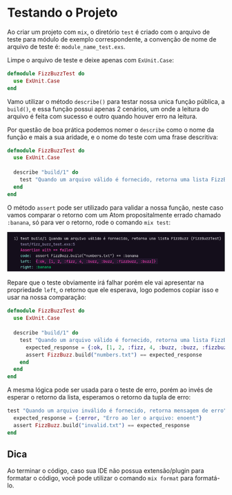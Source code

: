 # Testando o Projeto

Ao criar um projeto com `mix`, o diretório `test` é criado com o arquivo de teste para módulo de exemplo correspondente, a convenção de nome de arquivo de teste é: `module_name_test.exs`.

Limpe o arquivo de teste e deixe apenas com `ExUnit.Case`:

```elixir
defmodule FizzBuzzTest do
  use ExUnit.Case
end
```

Vamo utilizar o método `describe()` para testar nossa unica função pública, a `build()`, e essa função possui apenas 2 cenários, um onde a leitura do arquivo é feita com sucesso e outro quando houver erro na leitura.

Por questão de boa prática podemos nomer o `describe` como o nome da função e mais a sua aridade, e o nome do teste com uma frase descritiva:

```elixir
defmodule FizzBuzzTest do
  use ExUnit.Case

  describe "build/1" do
    test "Quando um arquivo válido é fornecido, retorna uma lista FizzBuzz" do
  end
end
```

O método `assert` pode ser utilizado para validar a nossa função, neste caso vamos comparar o retorno com um Atom propositalmente errado chamado `:banana`, só para ver o retorno, rode o comando `mix test`:

![test fail](../assets/test-fail.png)

Repare que o teste obviamente irá falhar porém ele vai apresentar na propriedade `left`, o retorno que ele esperava, logo podemos copiar isso e usar na nossa comparação:

```elixir
defmodule FizzBuzzTest do
  use ExUnit.Case

  describe "build/1" do
    test "Quando um arquivo válido é fornecido, retorna uma lista FizzBuzz" do
      expected_response = {:ok, [1, 2, :fizz, 4, :buzz, :buzz, :fizzbuzz, :buzz]}
      assert FizzBuzz.build("numbers.txt") == expected_response
    end
  end
end
```

A mesma lógica pode ser usada para o teste de erro, porém ao invés de esperar o retorno da lista, esperamos o retorno da tupla de erro:

```elixir
test "Quando um arquivo inválido é fornecido, retorna mensagem de erro" do
  expected_response = {:error, "Erro ao ler o arquivo: enoent"}
  assert FizzBuzz.build("invalid.txt") == expected_response
end
```

## Dica

Ao terminar o código, caso sua IDE não possua extensão/plugin para formatar o código, você pode utilizar o comando `mix format` para formatá-lo.
